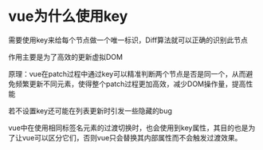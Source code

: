 # vue为什么使用key

需要使用key来给每个节点做一个唯一标识，Diff算法就可以正确的识别此节点

作用主要是为了高效的更新虚拟DOM

原理：vue在patch过程中通过key可以精准判断两个节点是否是同一个，从而避免频繁更新不同元素，使得整个patch过程更加高效，减少DOM操作量，提高性能



若不设置key还可能在列表更新时引发一些隐藏的bug

vue中在使用相同标签名元素的过渡切换时，也会使用到key属性，其目的也是为了让vue可以区分它们，否则vue只会替换其内部属性而不会触发过渡效果。
